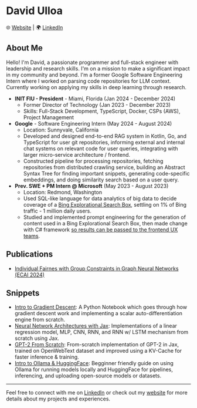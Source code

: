 # David Ulloa

🌐 [Website](https://personal-site-mac.vercel.app/) | 🌍 [LinkedIn](https://www.linkedin.com/in/david-ulloa-785396184/)

## About Me

Hello! I'm David, a passionate programmer and full-stack engineer with leadership and research skills. I'm on a mission to make a significant impact in my community and beyond. I'm a former Google Software Engineering Intern where I worked on parsing code repositories for LLM context. Currently working on applying my skills in deep learning through research.

- **INIT FIU - President** - Miami, Florida (Jan 2024 - December 2024)
  - Former Director of Technology (Jan 2023 - December 2023)
  - Skills: Full-Stack Development, TypeScript, Docker, CSPs (AWS), Project Management
- **Google** - Software Engineering Intern (May 2024 - August 2024)
  - Location: Sunnyvale, California 
  - Developed and designed end-to-end RAG system in Kotlin, Go, and TypeScript for user git repositories, informing external and internal chat systems on relevant code for user queries, integrating with larger micro-service architecture / frontend.
  - Constructed pipeline for processing repositories, fetching repositories from distributed crawling service, building an Abstract Syntax Tree for finding important snippets, generating code-specific embeddings, and doing similarity search based on a user query.
- **Prev. SWE + PM Intern @ Microsoft** (May 2023 - August 2023)
  - Location: Redmond, Washington
  - Used SQL-like language for data analytics of big data to decide coverage of a [Bing Explorational Search Box](https://drive.google.com/file/d/1K73hFHpGcPHcD89lvNLv1ABPVsLmzt4t/view?usp=sharing), settling on 1% of Bing traffic - 1 million daily users.
  - Studied and implemented prompt engineering for the generation of content used in a Bing Explorational Search Box, then made change with C# framework [so results can be passed to the frontend UX teams](https://drive.google.com/file/d/1u42lAJZdYxqgZm_XwzmCSLEuH-V0HBM3/view?usp=sharing).

## Publications
- [Individual Fairnes with Group Constraints in Graph Neural Networks (ECAI 2024)](https://ebooks.iospress.nl/doi/10.3233/FAIA240679)

## Snippets

- [Intro to Gradient Descent](https://gist.github.com/DavidUlloa6310/b8e93cb20e60f2a9d626a9bfe0a8b0bf): A Python Notebook which goes through how gradient descent work and implementing a scalar auto-differentiation engine from scratch.
- [Neural Network Architectures with Jax](https://gist.github.com/DavidUlloa6310/827e5ce7111b6ff769a1b0b6f54eb0f2): Implementations of a linear regression model, MLP, CNN, RNN, and RNN w/ LSTM mechanism from scratch using Jax.
- [GPT-2 From Scratch](https://gist.github.com/DavidUlloa6310/9a9d488d199802c536265c0dd9d12676): From-scratch implementation of GPT-2 in Jax, trained on OpenWebText dataset and improved using a KV-Cache for faster inference & training.
- [Intro to Ollama & HuggingFace](https://gist.github.com/DavidUlloa6310/9163c42e062a45ad19f0296f6b234324): Begginner friendly guide on using Ollama for running models locally and HuggingFace for pipelines, inferencing, and uploading open-source models or datasets.
---

Feel free to connect with me on [LinkedIn](https://www.linkedin.com/in/david-ulloa-785396184/) or check out my [website](https://personal-site-mac.vercel.app/) for more details about my projects and experiences.
